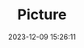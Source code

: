 ---
weight: 1
images:
- /images/edited/126.jpeg
title: Picture
date: 2023-12-09 15:26:11
tags: [luminarneo,work,ILCE7M3,24.0,elephant]
---